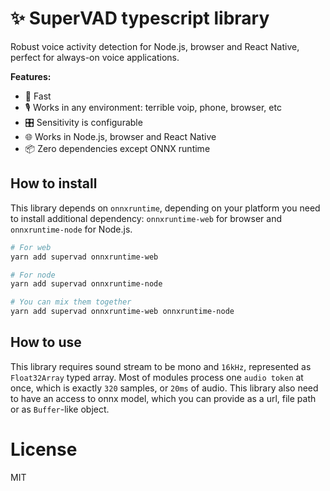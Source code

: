 # ✨ SuperVAD typescript library

Robust voice activity detection for Node.js, browser and React Native, perfect for always-on voice applications.

**Features:**

- 🚀 Fast
- 🎙️ Works in any environment: terrible voip, phone, browser, etc
- 🎛️ Sensitivity is configurable
- 🌐 Works in Node.js, browser and React Native
- 📦 Zero dependencies except ONNX runtime

## How to install

This library depends on `onnxruntime`, depending on your platform you need to install additional dependency: `onnxruntime-web` for browser and `onnxruntime-node` for Node.js.

```bash
# For web
yarn add supervad onnxruntime-web

# For node
yarn add supervad onnxruntime-node

# You can mix them together
yarn add supervad onnxruntime-web onnxruntime-node
```

## How to use

This library requires sound stream to be mono and `16kHz`, represented as `Float32Array` typed array. Most of modules process one `audio token` at once, which is exactly `320` samples, or `20ms` of audio. This library also need to have an access to onnx model, which you can provide as a url, file path or as `Buffer`-like object.

# License

MIT